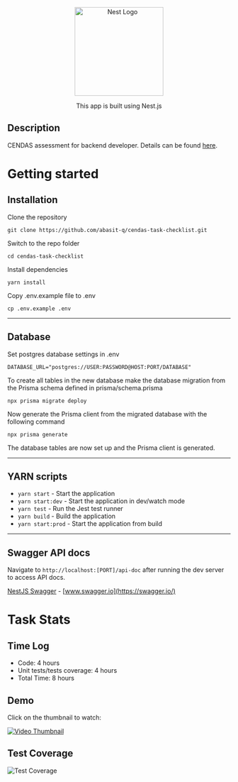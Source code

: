 <p align="center">
  <a href="http://nestjs.com/" target="blank"><img src="https://nestjs.com/img/logo-small.svg" width="200" alt="Nest Logo" /></a>
</p>

[circleci-image]: https://img.shields.io/circleci/build/github/nestjs/nest/master?token=abc123def456
[circleci-url]: https://circleci.com/gh/nestjs/nest

  <p align="center">This app is built using Nest.js</p>

## Description

CENDAS assessment for backend developer. Details can be found [here](https://cendas.notion.site/Backend-Assessment-877aa6815f8f42d3abb6f07c548bbb13).

# Getting started

## Installation

Clone the repository

    git clone https://github.com/abasit-q/cendas-task-checklist.git

Switch to the repo folder

    cd cendas-task-checklist

Install dependencies

    yarn install

Copy .env.example file to .env

    cp .env.example .env

---

## Database

Set postgres database settings in .env

    DATABASE_URL="postgres://USER:PASSWORD@HOST:PORT/DATABASE"

To create all tables in the new database make the database migration from the Prisma schema defined in prisma/schema.prisma

    npx prisma migrate deploy

Now generate the Prisma client from the migrated database with the following command

    npx prisma generate

The database tables are now set up and the Prisma client is generated.

---

## YARN scripts

- `yarn start` - Start the application
- `yarn start:dev` - Start the application in dev/watch mode
- `yarn test` - Run the Jest test runner
- `yarn build` - Build the application
- `yarn start:prod` - Start the application from build

---

## Swagger API docs

Navigate to `http://localhost:[PORT]/api-doc` after running the dev server to access API docs.

[NestJS Swagger](https://github.com/nestjs/swagger) - [www.swagger.io](https://swagger.io/)

# Task Stats

## Time Log

- Code: 4 hours
- Unit tests/tests coverage: 4 hours
- Total Time: 8 hours

## Demo

<p>Click on the thumbnail to watch:</p>

[![Video Thumbnail](https://img.youtube.com/vi/nIW4dKeRJII/0.jpg)](https://www.youtube.com/watch?v=nIW4dKeRJII)

## Test Coverage

  <img src="https://my-cdn-001.s3.amazonaws.com/test-stats.png" alt="Test Coverage" />


